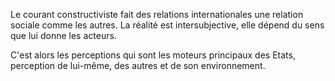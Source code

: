 Le courant constructiviste fait des relations internationales une relation sociale comme les autres. La réalité est intersubjective, elle dépend du sens que lui donne les acteurs.

C'est alors les perceptions qui sont les moteurs principaux des Etats, perception de lui-même, des autres et de son environnement.